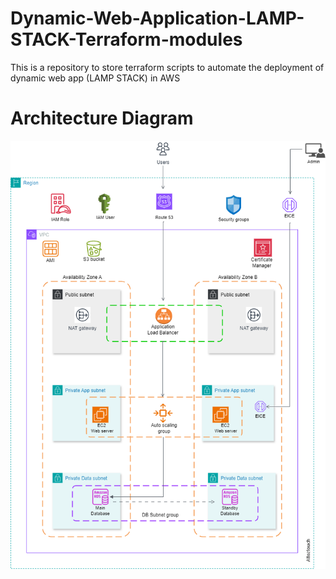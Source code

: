 # Dynamic-Web-Application-LAMP-STACK-Terraform-modules

This is a repository to store terraform scripts to automate the deployment of dynamic web app (LAMP STACK) in AWS


# Architecture Diagram


![Alt text](/Diagram_Architecture_LAMP_Stack_on_EC2.png)
